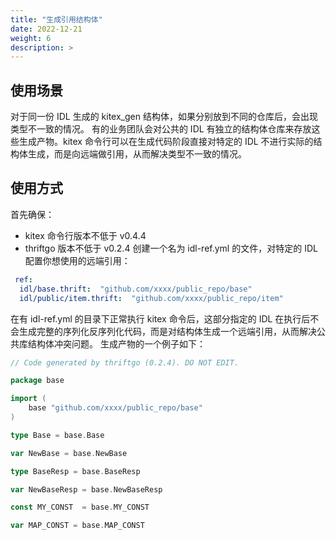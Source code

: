 ```yaml
---
title: "生成引用结构体"
date: 2022-12-21
weight: 6
description: >
---
```


## 使用场景
对于同一份 IDL 生成的 kitex_gen 结构体，如果分别放到不同的仓库后，会出现类型不一致的情况。
有的业务团队会对公共的 IDL 有独立的结构体仓库来存放这些生成产物。kitex 命令行可以在生成代码阶段直接对特定的 IDL 不进行实际的结构体生成，而是向远端做引用，从而解决类型不一致的情况。

## 使用方式
首先确保：
- kitex 命令行版本不低于 v0.4.4
- thriftgo 版本不低于 v0.2.4
  创建一个名为 idl-ref.yml 的文件，对特定的 IDL 配置你想使用的远端引用：
```yaml
 ref:
  idl/base.thrift:  "github.com/xxxx/public_repo/base"
  idl/public/item.thrift:  "github.com/xxxx/public_repo/item"
```
在有 idl-ref.yml 的目录下正常执行 kitex 命令后，这部分指定的 IDL 在执行后不会生成完整的序列化反序列化代码，而是对结构体生成一个远端引用，从而解决公共库结构体冲突问题。
生成产物的一个例子如下：
```go
// Code generated by thriftgo (0.2.4). DO NOT EDIT.

package base

import (
	base "github.com/xxxx/public_repo/base"
)

type Base = base.Base

var NewBase = base.NewBase

type BaseResp = base.BaseResp

var NewBaseResp = base.NewBaseResp

const MY_CONST  = base.MY_CONST

var MAP_CONST = base.MAP_CONST

```
